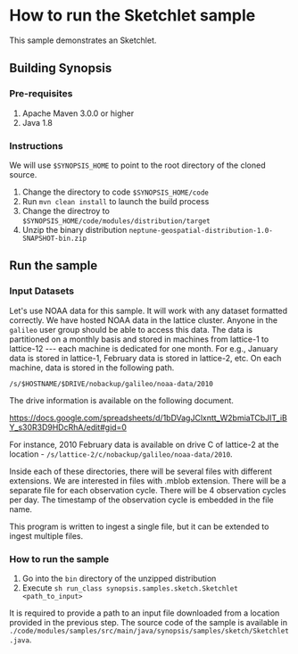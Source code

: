 # How to run the Sketchlet sample
This sample demonstrates an Sketchlet.

## Building Synopsis
### Pre-requisites
1. Apache Maven 3.0.0 or higher
2. Java 1.8

### Instructions
We will use ``$SYNOPSIS_HOME`` to point to the root directory of the cloned source.
1. Change the directory to code ``$SYNOPSIS_HOME/code``
2. Run ``mvn clean install`` to launch the build process
3. Change the directroy to ``$SYNOPSIS_HOME/code/modules/distribution/target``
4. Unzip the binary distribution ``neptune-geospatial-distribution-1.0-SNAPSHOT-bin.zip``

## Run the sample
### Input Datasets
Let's use NOAA data for this sample. It will work with any dataset formatted correctly. We have hosted NOAA data in the lattice cluster. 
Anyone in the ``galileo`` user group should be able to access this data. The data is partitioned on a monthly basis and stored in machines 
from lattice-1 to lattice-12 --- each machine is dedicated for one month. For e.g., January data is stored in lattice-1, February data is stored in lattice-2, etc. On each machine, data is stored in the following path.

``/s/$HOSTNAME/$DRIVE/nobackup/galileo/noaa-data/2010``

The drive information is available on the following document.

https://docs.google.com/spreadsheets/d/1bDVagJClxntt_W2bmiaTCbJIT_iBY_s30R3D9HDcRhA/edit#gid=0

For instance, 2010 February data is available on drive C of lattice-2 at the location - ``/s/lattice-2/c/nobackup/galileo/noaa-data/2010``.

Inside each of these directories, there will be several files with different extensions. We are interested in files with .mblob extension. 
There will be a separate file for each observation cycle. There will be 4 observation cycles per day. The timestamp of the observation cycle is embedded in the file name.

This program is written to ingest a single file, but it can be extended to ingest multiple files.

### How to run the sample
1. Go into the ``bin`` directory of the unzipped distribution
2. Execute ``sh run_class synopsis.samples.sketch.Sketchlet <path_to_input>``

It is required to provide a path to an input file downloaded from a location provided in the previous step. The source code of the sample is available in ``./code/modules/samples/src/main/java/synopsis/samples/sketch/Sketchlet.java``. 

